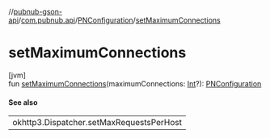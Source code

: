 //[pubnub-gson-api](../../../index.md)/[com.pubnub.api](../index.md)/[PNConfiguration](index.md)/[setMaximumConnections](set-maximum-connections.md)

# setMaximumConnections

[jvm]\
fun [setMaximumConnections](set-maximum-connections.md)(maximumConnections: [Int](https://kotlinlang.org/api/latest/jvm/stdlib/kotlin/-int/index.html)?): [PNConfiguration](index.md)

#### See also

| |
|---|
| okhttp3.Dispatcher.setMaxRequestsPerHost |

